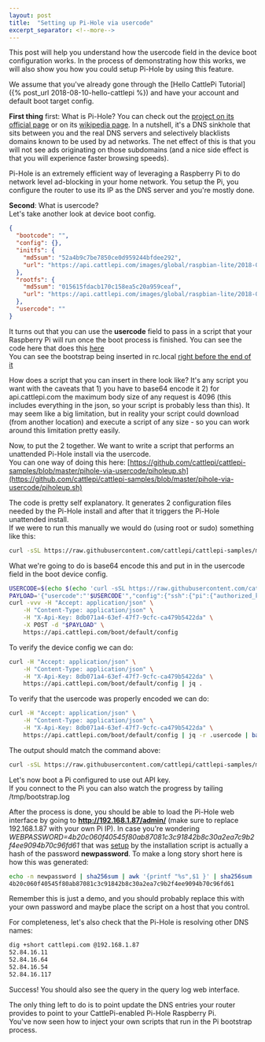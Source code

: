```yaml
---
layout: post
title:  "Setting up Pi-Hole via usercode"
excerpt_separator: <!--more-->
---
```

This post will help you understand how the usercode field in the device boot configuration works. In the process of demonstrating how this works, we will also show you how you could setup Pi-Hole by using this feature.

<!--more-->
We assume that you've already gone through the [Hello CattlePi Tutorial]({% post_url 2018-08-10-hello-cattlepi %}) and have your account and default boot target config. 

**First thing** first: What is Pi-Hole? You can check out the [project on its official page](https://pi-hole.net/) or on its [wikipedia page](https://en.wikipedia.org/wiki/Pi-hole). In a nutshell, it's a DNS sinkhole that sits between you and the real DNS servers and selectively blacklists domains known to be used by ad networks. The net effect of this is that you will not see ads originating on those subdomains (and a nice side effect is that you will experience faster browsing speeds).  

Pi-Hole is an extremely efficient way of leveraging a Raspberry Pi to do network level ad-blocking in your home network. You setup the Pi, you configure the router to use its IP as the DNS server and you're mostly done.  

**Second**: What is usercode?  
Let's take another look at device boot config.  
```json
{
  "bootcode": "",
  "config": {},
  "initfs": {
    "md5sum": "52a4b9c7be7850ce0d959244bfdee292",
    "url": "https://api.cattlepi.com/images/global/raspbian-lite/2018-06-29/v5/initramfs.tgz"
  },
  "rootfs": {
    "md5sum": "015615fdacb170c158ea5c20a959ceaf",
    "url": "https://api.cattlepi.com/images/global/raspbian-lite/2018-06-29/v5/rootfs.sqsh"
  },
  "usercode": ""
}
```
It turns out that you can use the **usercode** field to pass in a script that your Raspberry Pi will run once the boot process is finished. You can see the code here that does this [here](https://github.com/cattlepi/cattlepi/blob/37a3646ead437cd8d3765ffcec8fe45086e4567c/templates/raspbian/resources/bin/bootstrap.sh#L26)  
You can see the bootstrap being inserted in rc.local [right before the end of it](https://github.com/cattlepi/cattlepi/blob/b30645c02553a009ed961eb1c0f0b108fee4a460/templates/raspbian/tasks/squashfs.yml#L23)  

How does a script that you can insert in there look like? It's any script you want with the caveats that 1) you have to base64 encode it 2) for api.cattlepi.com the maximum body size of any request is 4096 (this includes everything in the json, so your script is probably less than this). It may seem like a big limitation, but in reality your script could download (from another location) and execute a script of any size - so you can work around this limitation pretty easily.  

Now, to put the 2 together. We want to write a script that performs an unattended Pi-Hole install via the usercode.  
You can one way of doing this here: 
[https://github.com/cattlepi/cattlepi-samples/blob/master/pihole-via-usercode/piholeup.sh](https://github.com/cattlepi/cattlepi-samples/blob/master/pihole-via-usercode/piholeup.sh)

The code is pretty self explanatory. It generates 2 configuration files needed by the Pi-Hole install and after that it triggers the Pi-Hole unattended install.  
If we were to run this manually we would do (using root or sudo) something like this:
```bash
curl -sSL https://raw.githubusercontent.com/cattlepi/cattlepi-samples/master/pihole-via-usercode/piholeup.sh | bash
```

What we're going to do is base64 encode this and put in in the usercode field in the boot device config.
```bash
USERCODE=$(echo $(echo 'curl -sSL https://raw.githubusercontent.com/cattlepi/cattlepi-samples/master/pihole-via-usercode/piholeup.sh | bash' | base64 -w 0))
PAYLOAD='{"usercode":"'$USERCODE'","config":{"ssh":{"pi":{"authorized_keys":["'$(head -1 $HOME/.ssh/id_rsa.pub)'"]}}},"initfs":{"md5sum":"52a4b9c7be7850ce0d959244bfdee292", "url":"https://api.cattlepi.com/images/global/raspbian-lite/2018-06-29/v5/initramfs.tgz"},"rootfs":{"md5sum":"015615fdacb170c158ea5c20a959ceaf","url":"https://api.cattlepi.com/images/global/raspbian-lite/2018-06-29/v5/rootfs.sqsh"}}'
curl -vvv -H "Accept: application/json" \
    -H "Content-Type: application/json" \
    -H "X-Api-Key: 8db071a4-63ef-47f7-9cfc-ca479b5422da" \
    -X POST -d "$PAYLOAD" \
    https://api.cattlepi.com/boot/default/config
```

To verify the device config we can do:
```bash
curl -H "Accept: application/json" \
    -H "Content-Type: application/json" \
    -H "X-Api-Key: 8db071a4-63ef-47f7-9cfc-ca479b5422da" \
    https://api.cattlepi.com/boot/default/config | jq .
```

To verify that the usercode was properly encoded we can do:
```bash
curl -H "Accept: application/json" \
    -H "Content-Type: application/json" \
    -H "X-Api-Key: 8db071a4-63ef-47f7-9cfc-ca479b5422da" \
    https://api.cattlepi.com/boot/default/config | jq -r .usercode | base64 -d
```
The output should match the command above: 
```bash
curl -sSL https://raw.githubusercontent.com/cattlepi/cattlepi-samples/master/pihole-via-usercode/piholeup.sh | bash
```

Let's now boot a Pi configured to use out API key.  
If you connect to the Pi you can also watch the progress by tailing /tmp/bootstrap.log

After the process is done, you should be able to load the Pi-Hole web interface by going to **http://192.168.1.87/admin/** (make sure to replace 192.168.1.87 with your own Pi IP). In case you're wondering *WEBPASSWORD=4b20c060f40545f80ab87081c3c91842b8c30a2ea7c9b2f4ee9094b70c96fd61* that was [setup](https://github.com/cattlepi/cattlepi-samples/blob/master/pihole-via-usercode/piholeup.sh#L52) by the installation script is actually a hash of the password **newpassword**. To make a long story short here is how this was generated: 
```bash
echo -n newpassword | sha256sum | awk '{printf "%s",$1 }' | sha256sum | cut -d ' ' -f 1
4b20c060f40545f80ab87081c3c91842b8c30a2ea7c9b2f4ee9094b70c96fd61
```
Remember this is just a demo, and you should probably replace this with your own password and maybe place the script on a host that you control. 

For completeness, let's also check that the Pi-Hole is resolving other DNS names:
```bash
dig +short cattlepi.com @192.168.1.87
52.84.16.11
52.84.16.64
52.84.16.54
52.84.16.117
```
Success! You should also see the query in the query log web interface.

The only thing left to do is to point update the DNS entries your router provides to point to your CattlePi-enabled Pi-Hole Raspberry Pi.  
You've now seen how to inject your own scripts that run in the Pi bootstrap process.  
